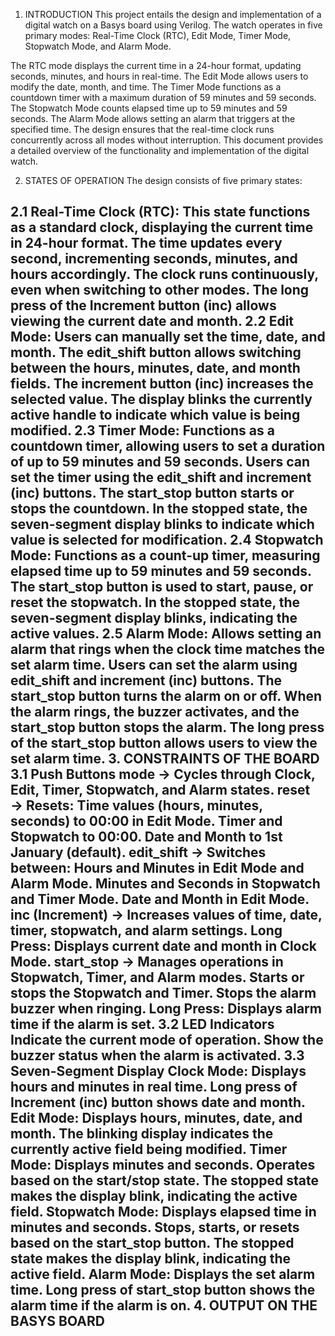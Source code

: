 1. INTRODUCTION
This project entails the design and implementation of a digital watch on a Basys board using Verilog. The watch operates in five primary modes: Real-Time Clock (RTC), Edit Mode, Timer Mode, Stopwatch Mode, and Alarm Mode.

The RTC mode displays the current time in a 24-hour format, updating seconds, minutes, and hours in real-time.
The Edit Mode allows users to modify the date, month, and time.
The Timer Mode functions as a countdown timer with a maximum duration of 59 minutes and 59 seconds.
The Stopwatch Mode counts elapsed time up to 59 minutes and 59 seconds.
The Alarm Mode allows setting an alarm that triggers at the specified time.
The design ensures that the real-time clock runs concurrently across all modes without interruption. This document provides a detailed overview of the functionality and implementation of the digital watch.

2. STATES OF OPERATION
The design consists of five primary states:

2.1 Real-Time Clock (RTC):
This state functions as a standard clock, displaying the current time in 24-hour format.
The time updates every second, incrementing seconds, minutes, and hours accordingly.
The clock runs continuously, even when switching to other modes.
The long press of the Increment button (inc) allows viewing the current date and month.
2.2 Edit Mode:
Users can manually set the time, date, and month.
The edit_shift button allows switching between the hours, minutes, date, and month fields.
The increment button (inc) increases the selected value.
The display blinks the currently active handle to indicate which value is being modified.
2.3 Timer Mode:
Functions as a countdown timer, allowing users to set a duration of up to 59 minutes and 59 seconds.
Users can set the timer using the edit_shift and increment (inc) buttons.
The start_stop button starts or stops the countdown.
In the stopped state, the seven-segment display blinks to indicate which value is selected for modification.
2.4 Stopwatch Mode:
Functions as a count-up timer, measuring elapsed time up to 59 minutes and 59 seconds.
The start_stop button is used to start, pause, or reset the stopwatch.
In the stopped state, the seven-segment display blinks, indicating the active values.
2.5 Alarm Mode:
Allows setting an alarm that rings when the clock time matches the set alarm time.
Users can set the alarm using edit_shift and increment (inc) buttons.
The start_stop button turns the alarm on or off.
When the alarm rings, the buzzer activates, and the start_stop button stops the alarm.
The long press of the start_stop button allows users to view the set alarm time.
3. CONSTRAINTS OF THE BOARD
3.1 Push Buttons
mode → Cycles through Clock, Edit, Timer, Stopwatch, and Alarm states.
reset → Resets:
Time values (hours, minutes, seconds) to 00:00 in Edit Mode.
Timer and Stopwatch to 00:00.
Date and Month to 1st January (default).
edit_shift → Switches between:
Hours and Minutes in Edit Mode and Alarm Mode.
Minutes and Seconds in Stopwatch and Timer Mode.
Date and Month in Edit Mode.
inc (Increment) → Increases values of time, date, timer, stopwatch, and alarm settings.
Long Press: Displays current date and month in Clock Mode.
start_stop → Manages operations in Stopwatch, Timer, and Alarm modes.
Starts or stops the Stopwatch and Timer.
Stops the alarm buzzer when ringing.
Long Press: Displays alarm time if the alarm is set.
3.2 LED Indicators
Indicate the current mode of operation.
Show the buzzer status when the alarm is activated.
3.3 Seven-Segment Display
Clock Mode:
Displays hours and minutes in real time.
Long press of Increment (inc) button shows date and month.
Edit Mode:
Displays hours, minutes, date, and month.
The blinking display indicates the currently active field being modified.
Timer Mode:
Displays minutes and seconds.
Operates based on the start/stop state.
The stopped state makes the display blink, indicating the active field.
Stopwatch Mode:
Displays elapsed time in minutes and seconds.
Stops, starts, or resets based on the start_stop button.
The stopped state makes the display blink, indicating the active field.
Alarm Mode:
Displays the set alarm time.
Long press of start_stop button shows the alarm time if the alarm is on.
4. OUTPUT ON THE BASYS BOARD
--------------------------------------------------------

